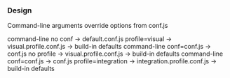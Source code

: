 ### Design
Command-line arguments override options from conf.js

command-line no conf -> default.conf.js profile=visual -> visual.profile.conf.js -> build-in defaults
command-line conf=conf.js -> conf.js no profile -> visual.profile.conf.js -> build-in defaults
command-line conf=conf.js -> conf.js profile=integration -> integration.profile.conf.js -> build-in defaults
